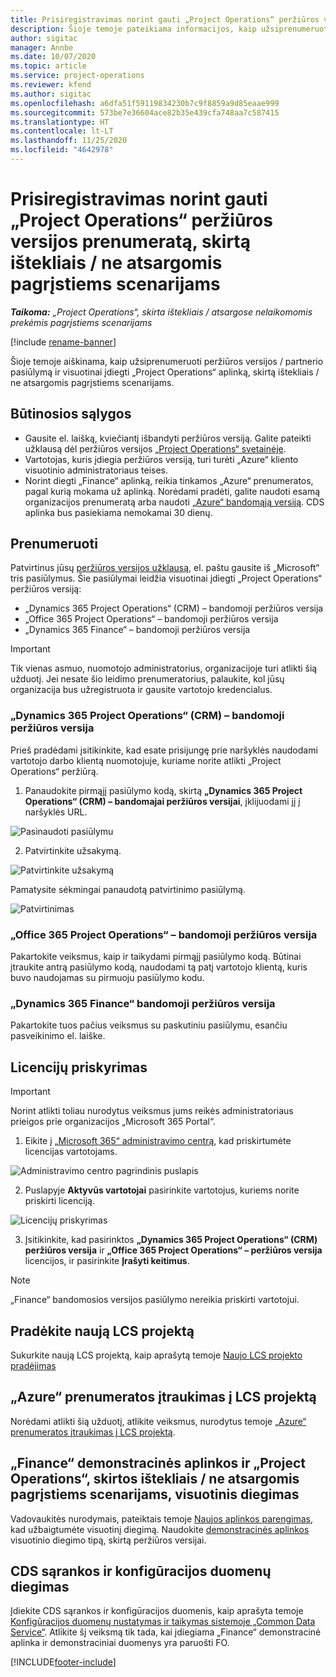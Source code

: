 ```yaml
---
title: Prisiregistravimas norint gauti „Project Operations“ peržiūros versijos prenumeratą, skirtą ištekliais / ne atsargomis pagrįstiems scenarijams
description: Šioje temoje pateikiama informacijos, kaip užsiprenumeruoti ir įdiegti „Project Operations“, skirtą ištekliais / ne atsargomis pagrįstiems scenarijams.
author: sigitac
manager: Annbe
ms.date: 10/07/2020
ms.topic: article
ms.service: project-operations
ms.reviewer: kfend
ms.author: sigitac
ms.openlocfilehash: a6dfa51f59119834230b7c9f8859a9d85eaae999
ms.sourcegitcommit: 573be7e36604ace82b35e439cfa748aa7c587415
ms.translationtype: HT
ms.contentlocale: lt-LT
ms.lasthandoff: 11/25/2020
ms.locfileid: "4642978"
---
```

# <a name="sign-up-for-project-operations-preview-subscriptions-for-resource-non-stocked-scenarios"></a>Prisiregistravimas norint gauti „Project Operations“ peržiūros versijos prenumeratą, skirtą ištekliais / ne atsargomis pagrįstiems scenarijams

_**Taikoma:** „Project Operations“, skirta ištekliais / atsargose nelaikomomis prekėmis pagrįstiems scenarijams_

[!include [rename-banner](~/includes/cc-data-platform-banner.md)]

Šioje temoje aiškinama, kaip užsiprenumeruoti peržiūros versijos / partnerio pasiūlymą ir visuotinai įdiegti „Project Operations“ aplinką, skirtą ištekliais / ne atsargomis pagrįstiems scenarijams.

## <a name="prerequisites"></a>Būtinosios sąlygos

- Gausite el. laišką, kviečiantį išbandyti peržiūros versiją. Galite pateikti užklausą dėl peržiūros versijos [„Project Operations“ svetainėje](https://dynamics.microsoft.com/en-us/project-operations/overview/).
- Vartotojas, kuris įdiegia peržiūros versiją, turi turėti „Azure“ kliento visuotinio administratoriaus teises.
- Norint diegti „Finance“ aplinką, reikia tinkamos „Azure“ prenumeratos, pagal kurią mokama už aplinką. Norėdami pradėti, galite naudoti esamą organizacijos prenumeratą arba naudoti [„Azure“ bandomąją versiją](https://azure.microsoft.com/en-us/free/). CDS aplinka bus pasiekiama nemokamai 30 dienų.

## <a name="subscribe"></a>Prenumeruoti

Patvirtinus jūsų [peržiūros versijos užklausą](https://forms.office.com/FormsPro/Pages/ResponsePage.aspx?id=v4j5cvGGr0GRqy180BHbR56j8lZs0FdAvwT75_WNFyxUMkRDV1NYQU5TNjE2VjhKOVBUNVg2R0s1NC4u), el. paštu gausite iš „Microsoft“ tris pasiūlymus. Šie pasiūlymai leidžia visuotinai įdiegti „Project Operations“ peržiūros versiją:

- „Dynamics 365 Project Operations“ (CRM) – bandomoji peržiūros versija
- „Office 365 Project Operations“ – bandomoji peržiūros versija
- „Dynamics 365 Finance“ – bandomoji peržiūros versija

> [!IMPORTANT]
> Tik vienas asmuo, nuomotojo administratorius, organizacijoje turi atlikti šią užduotį. Jei nesate šio leidimo prenumeratorius, palaukite, kol jūsų organizacija bus užregistruota ir gausite vartotojo kredencialus.

### <a name="dynamics-365-project-operations-crm---preview-trial"></a>„Dynamics 365 Project Operations“ (CRM) – bandomoji peržiūros versija 

Prieš pradėdami įsitikinkite, kad esate prisijungę prie naršyklės naudodami vartotojo darbo klientą nuomotojuje, kuriame norite atlikti „Project Operations“ peržiūrą.

1. Panaudokite pirmąjį pasiūlymo kodą, skirtą **„Dynamics 365 Project Operations“ (CRM) – bandomajai peržiūros versijai**, įklijuodami jį į naršyklės URL.

![Pasinaudoti pasiūlymu](./media/16RedeemFirstOfferNew.png)

2. Patvirtinkite užsakymą.

![Patvirtinkite užsakymą](./media/17ConfirmOrderNew.png)

Pamatysite sėkmingai panaudotą patvirtinimo pasiūlymą.

![Patvirtinimas](./media/18OrderConfirmationNew.png)

### <a name="office-365-project-operations---preview-trial"></a>„Office 365 Project Operations“ – bandomoji peržiūros versija

Pakartokite veiksmus, kaip ir taikydami pirmąjį pasiūlymo kodą. Būtinai įtraukite antrą pasiūlymo kodą, naudodami tą patį vartotojo klientą, kuris buvo naudojamas su pirmuoju pasiūlymo kodu.

### <a name="dynamics-365-finance-preview-trial"></a>„Dynamics 365 Finance“ bandomoji peržiūros versija

Pakartokite tuos pačius veiksmus su paskutiniu pasiūlymu, esančiu pasveikinimo el. laiške.

## <a name="assign-licenses"></a>Licencijų priskyrimas

> [!IMPORTANT]
> Norint atlikti toliau nurodytus veiksmus jums reikės administratoriaus prieigos prie organizacijos „Microsoft 365 Portal“.

1. Eikite į [„Microsoft 365“ administravimo centrą](https://portal.office.com/), kad priskirtumėte licencijas vartotojams.

![Administravimo centro pagrindinis puslapis](./media/14AdminPortal.png)

2. Puslapyje **Aktyvūs vartotojai** pasirinkite vartotojus, kuriems norite priskirti licenciją.

![Licencijų priskyrimas](./media/15AssignLicenses.png)

3. Įsitikinkite, kad pasirinktos **„Dynamics 365 Project Operations“ (CRM) peržiūros versija** ir **„Office 365 Project Operations“ – peržiūros versija** licencijos, ir pasirinkite **Įrašyti keitimus**.

> [!NOTE]
> „Finance“ bandomosios versijos pasiūlymo nereikia priskirti vartotojui.

## <a name="start-a-new-project-in-lcs"></a>Pradėkite naują LCS projektą

Sukurkite naują LCS projektą, kaip aprašytą temoje [Naujo LCS projekto pradėjimas](create-lcs-project.md)

## <a name="add-an-azure-subscription-to-an-lcs-project"></a>„Azure“ prenumeratos įtraukimas į LCS projektą

Norėdami atlikti šią užduotį, atlikite veiksmus, nurodytus temoje [„Azure“ prenumeratos įtraukimas į LCS projektą](resource-add-azure-subscription-lcs-project.md).

## <a name="deploy-finance-demo-environment-with-project-operations-for-resourcenon-stocked-scenarios"></a>„Finance“ demonstracinės aplinkos ir „Project Operations“, skirtos ištekliais / ne atsargomis pagrįstiems scenarijams, visuotinis diegimas

Vadovaukitės nurodymais, pateiktais temoje [Naujos aplinkos parengimas](resource-provision-new-environment.md), kad užbaigtumėte visuotinį diegimą. Naudokite [demonstracinės aplinkos](https://docs.microsoft.com/dynamics365/fin-ops-core/dev-itpro/deployment/deploy-demo-environment) visuotinio diegimo tipą, skirtą peržiūros versijai. 

## <a name="install-cds-setup-and-configuration-data"></a>CDS sąrankos ir konfigūracijos duomenų diegimas

Įdiekite CDS sąrankos ir konfigūracijos duomenis, kaip aprašyta temoje [Konfigūracijos duomenų nustatymas ir taikymas sistemoje „Common Data Service“](resource-apply-pro-setup-config-data.md).
Atlikite šį veiksmą tik tada, kai įdiegiama „Finance“ demonstracinė aplinka ir demonstraciniai duomenys yra paruošti FO.


[!INCLUDE[footer-include](../includes/footer-banner.md)]